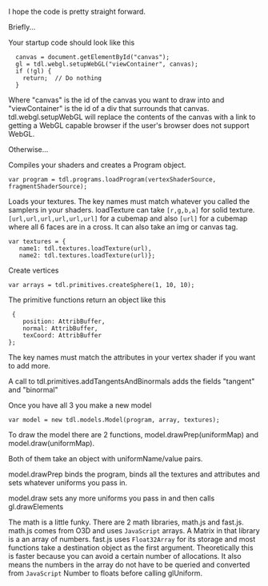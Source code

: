 I hope the code is pretty straight forward.

Briefly...

Your startup code should look like this

```
  canvas = document.getElementById("canvas");
  gl = tdl.webgl.setupWebGL("viewContainer", canvas);
  if (!gl) {
    return;  // Do nothing
  }
```

Where "canvas" is the id of the canvas you want to draw into and "viewContainer" is the id of a div that surrounds that canvas. tdl.webgl.setupWebGL will replace the contents of the canvas with a link to getting a WebGL capable browser if the user's browser does not support WebGL.

Otherwise...

Compiles your shaders and creates a Program object.
```
var program = tdl.programs.loadProgram(vertexShaderSource, fragmentShaderSource);
```

Loads your textures. The key names must match whatever you called the samplers in your shaders. loadTexture can take `[r,g,b,a]` for solid texture. `[url,url,url,url,url,url]` for a cubemap and also `[url]` for a cubemap where all 6 faces are in a cross. It can also take an img or canvas tag.

```
var textures = {
   name1: tdl.textures.loadTexture(url),
   name2: tdl.textures.loadTexture(url)};
```

Create vertices
```
var arrays = tdl.primitives.createSphere(1, 10, 10);
```

The primitive functions return an object like this
```
 {
    position: AttribBuffer,
    normal: AttribBuffer,
    texCoord: AttribBuffer
};
```

The key names must match the attributes in your vertex shader if you want to add more.

A call to tdl.primitives.addTangentsAndBinormals adds the fields "tangent" and "binormal"

Once you have all 3 you make a new model
```
var model = new tdl.models.Model(program, array, textures);
```

To draw the model there are 2 functions, model.drawPrep(uniformMap) and model.draw(uniformMap).

Both of them take an object with uniformName/value pairs.

model.drawPrep binds the program, binds all the textures and attributes and sets whatever uniforms you pass in.

model.draw sets any more uniforms you pass in and then calls gl.drawElements

The math is a little funky. There are 2 math libraries, math.js and fast.js.  math.js comes from O3D and uses `JavaScript` arrays. A Matrix in that library is a an array of numbers.  fast.js uses `Float32Array` for its storage and most functions take a destination object as the first argument. Theoretically this is faster because you can avoid a certain number of allocations. It also means the numbers in the array do not have to be queried and converted from `JavaScript` Number to floats before calling glUniform.